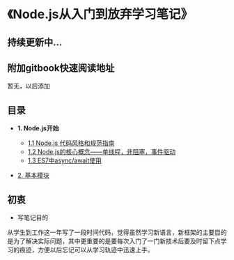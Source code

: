 # 《Node.js从入门到放弃学习笔记》

## 持续更新中...

## 附加gitbook快速阅读地址
暂无，以后添加

## 目录
* **1. Node.js开始**
    * [1.1 Node.js 代码风格和规范指南](https://github.com/jawil/Node.js/issues/1)
    * [1.2 Node.js的核心概念——单线程，非阻塞，事件驱动](https://github.com/jawil/Node.js/issues/2)
    * [1.3 ES7中async/await使用](https://github.com/ChenShenhai/koa2-note/blob/master/note/start/async.md)
  
* [2. 基本模块]()
    




## 初衷

- 写笔记目的

从学生到工作这一年写了一段时间代码，觉得虽然学习新语言，新框架的主要目的是为了解决实际问题，其中更重要的是要每次入门了一门新技术后要及时留下点学习的痕迹，方便以后忘记可以从学习轨迹中迅速上手。


